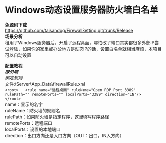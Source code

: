 # Windows动态设置服务器防火墙白名单  
**免源码下载**  
https://github.com/taisandog/FirewallSetting.git/trunk/Release  
**场景分析**  
租用了Windows服务器后，开启了远程桌面，哪怕改了端口其实都很多外部IP尝试登陆，如果你的家里或办公地方是动态IP的话，设置白名单就相当麻烦，本项目可以自动设置  

**配置教程**  
***服务端***  
*绑定规则*  
文件:\Server\App_Data\firewallRule.xml  
`<root>  
<rule name="远程桌面" ruleName="Open RDP Port 3389" rulePath=""
      remotePorts="" localPorts="3389" direction="IN"/>  
</root>`  
name：显示的名字  
ruleName：防火墙的规则名  
rulePath：如果防火墙是指定程序，这里填写程序路径  
remotePorts：远程端口  
localPorts：设置的本地端口  
direction：出口方向还是入口方向（OUT：出口，IN入方向） 



